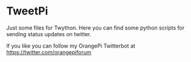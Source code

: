 # TweetPi
Just some files for Twython.
Here you can find some python scripts for sending status updates on twitter.

If you like you can follow my OrangePi Twitterbot at https://twitter.com/orangepiforum
